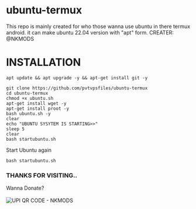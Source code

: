 # ubuntu-termux
This repo is mainly created for who those wanna use ubuntu in there termux android. it can make ubuntu 22.04 version with "apt" form.        CREATER: @NKMODS



# INSTALLATION
```
apt update && apt upgrade -y && apt-get install git -y
```
```
git clone https://github.com/pvtvpsfiles/ubuntu-termux
cd ubuntu-termux
chmod +x ubuntu.sh
apt-get install wget -y
apt-get install proot -y
bash ubuntu.sh -y
clear
echo "UBUNTU SYSYTEM IS STARTING>>"
sleep 5
clear
bash startubuntu.sh
```

Start Ubuntu again
```
bash startubuntu.sh
```


### THANKS FOR VISITING..
Wanna Donate?
<br></br>
<img src="https://i.imgur.com/yLzbdIq.jpeg" alt="UPI QR CODE - NKMODS" style="vertical-align:middle"/>
